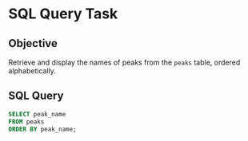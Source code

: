 # SQL Query Task

## Objective
Retrieve and display the names of peaks from the `peaks` table, ordered alphabetically.

## SQL Query

```sql
SELECT peak_name
FROM peaks
ORDER BY peak_name;

